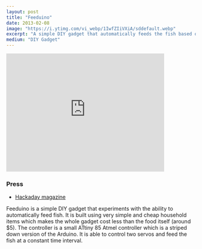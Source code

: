 ```yaml
---
layout: post
title: "Feeduino"
date: 2013-02-08
image: "https://i.ytimg.com/vi_webp/1IwfZIiVXiA/sddefault.webp"
excerpt: "A simple DIY gadget that automatically feeds the fish based on a interval. Controlled by an ATtiny 85 microcontroller."
medium: "DIY Gadget"
---
```


<iframe width="420" height="315" src="https://www.youtube.com/embed/1IwfZIiVXiA" frameborder="0" allowfullscreen></iframe>

### Press

- [Hackaday magazine](https://hackaday.com/2013/02/08/a-pair-of-automatic-fish-feeders/)

Feeduino is a simple DIY gadget that experiments with the ability to automatically feed fish. It is built using very simple and cheap household items which makes the whole gadget cost less than the food itself (around $5). The controller is a small ATtiny 85 Atmel controller which is a striped down version of the Arduino. It is able to control two servos and feed the fish at a constant time interval.
